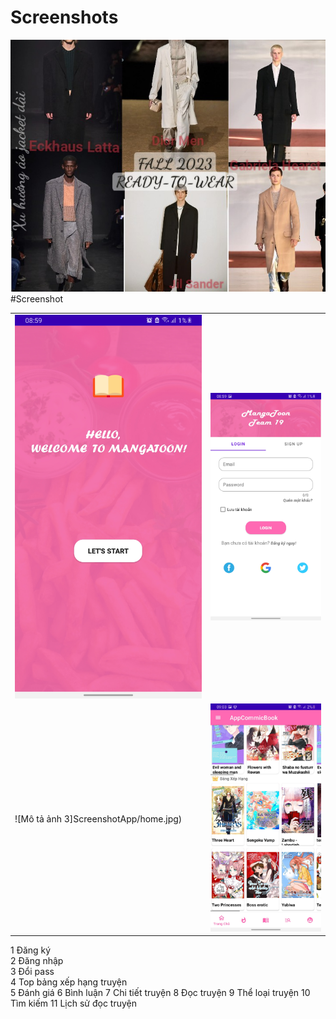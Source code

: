 # Screenshots

![Example image](imagesL3.jpg)
#Screenshot

|  |  |
| --- | --- |
| ![Mô tả ảnh 1](ScreenshotApp/login.jpg) | ![Mô tả ảnh 2](ScreenshotApp/login1.jpg) |
| ![Mô tả ảnh 3]ScreenshotApp/home.jpg) | ![Mô tả ảnh 4](ScreenshotApp/home1.jpg) |


1 Đăng ký\
2 Đăng nhập\
3 Đổi pass\
4 Top bảng xếp hạng truyện\
5 Đánh giá
6 Bình luận
7 Chi tiết truyện
8 Đọc truyện
9 Thể loại truyện
10 Tìm kiếm
11 Lịch sử đọc truyện
